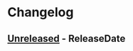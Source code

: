 # Changelog

<!-- next-header -->

## [Unreleased] - ReleaseDate

<!-- next-url -->

[unreleased]: https://github.com/mrvillage/bay/compare/v0.0.0...HEAD

